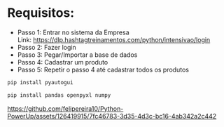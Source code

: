 # Requisitos:
- Passo 1: Entrar no sistema da Empresa <br>
    Link: https://dlp.hashtagtreinamentos.com/python/intensivao/login
- Passo 2: Fazer login
- Passo 3: Pegar/Importar a base de dados
- Passo 4: Cadastrar um produto
- Passo 5: Repetir o passo 4 até cadastrar todos os produtos

```bash
pip install pyautogui
```

```bash
pip install pandas openpyxl numpy
```

https://github.com/felipereira10/Python-PowerUp/assets/126419915/7fc46783-3d35-4d3c-bc16-4ab342a2c442
